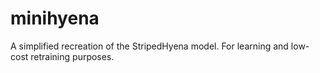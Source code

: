 # minihyena
A simplified recreation of the StripedHyena model. For learning and low-cost retraining purposes.

